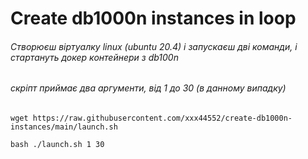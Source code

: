 # Create db1000n instances in loop
###### Створюєш віртуалку linux (ubuntu 20.4) і запускаєш дві команди, і стартануть докер контейнери з db100n
###### скріпт приймає два аргументи, від 1 до 30 (в данному випадку)
    wget https://raw.githubusercontent.com/xxx44552/create-db1000n-instances/main/launch.sh
  
    bash ./launch.sh 1 30
